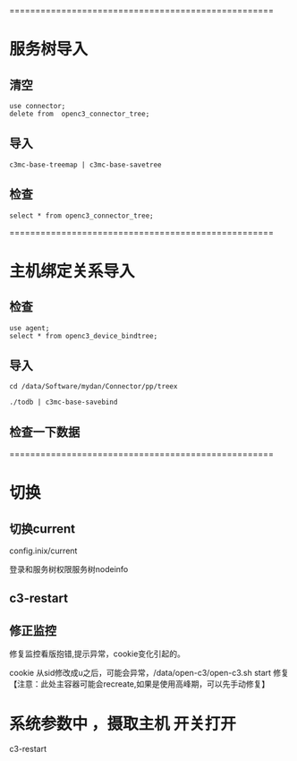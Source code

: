 ===================================================
# 服务树导入

## 清空
```
use connector;
delete from  openc3_connector_tree;
```
## 导入
```
c3mc-base-treemap | c3mc-base-savetree
```
## 检查
```
select * from openc3_connector_tree;
```
===================================================
# 主机绑定关系导入

## 检查
```
use agent;
select * from openc3_device_bindtree;
```
## 导入
```
cd /data/Software/mydan/Connector/pp/treex

./todb | c3mc-base-savebind
```
## 检查一下数据

===================================================
# 切换

## 切换current

config.inix/current

登录和服务树权限服务树nodeinfo

## c3-restart

## 修正监控

修复监控看版抱错,提示异常，cookie变化引起的。

cookie 从sid修改成u之后，可能会异常，/data/open-c3/open-c3.sh start 修复
【注意：此处主容器可能会recreate,如果是使用高峰期，可以先手动修复】

# 系统参数中 ，摄取主机 开关打开

c3-restart
